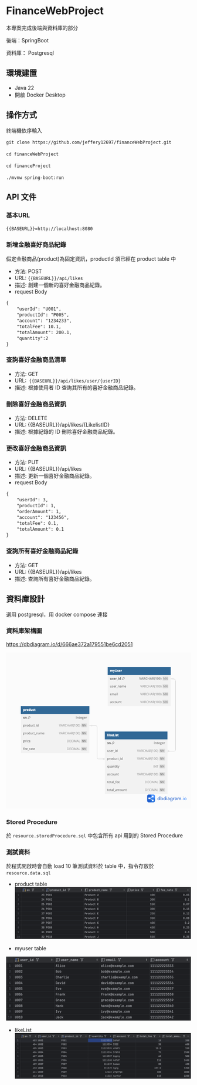 # FinanceWebProject

本專案完成後端與資料庫的部分

後端：SpringBoot

資料庫： Postgresql

## 環境建置

* Java 22
* 開啟 Docker Desktop

## 操作方式

終端機依序輸入

```
git clone https://github.com/jeffery12697/financeWebProject.git

cd financeWebProject

cd financeProject

./mvnw spring-boot:run
```

## API 文件

### 基本URL

`{{BASEURL}}=http://localhost:8080`

### 新增金融喜好商品紀錄
假定金融商品(product)為固定資訊，productId 須已經在 product table 中

* 方法: POST
* URL: `{{BASEURL}}/api/likes`
* 描述: 創建一個新的喜好金融商品紀錄。
* request Body
```
{
    "userId": "U001",
    "productId": "P005",
    "account": "1234233",
    "totalFee": 10.1,
    "totalAmount": 200.1,
    "quantity":2
}

```

### 查詢喜好金融商品清單

* 方法: GET
* URL:` {{BASEURL}}/api/likes/user/{userID}`
* 描述: 根據使用者 ID 查詢其所有的喜好金融商品紀錄。

### 刪除喜好金融商品資訊


* 方法: DELETE
* URL: {{BASEURL}}/api/likes/{LikelistID}
* 描述: 根據紀錄的 ID 刪除喜好金融商品紀錄。


### 更改喜好金融商品資訊

* 方法: PUT
* URL: {{BASEURL}}/api/likes
* 描述: 更新一個喜好金融商品紀錄。
* request Body
```
{
    "userId": 3,
    "productId": 1,
    "orderAmount": 1,
    "account": "123456",
    "totalFee": 0.1,
    "totalAmount": 0.1
}
```

### 查詢所有喜好金融商品紀錄

* 方法: GET
* URL: {{BASEURL}}/api/likes
* 描述: 查詢所有喜好金融商品紀錄。


## 資料庫設計

選用 postgresql，用 docker compose 連接

### 資料庫架構圖

https://dbdiagram.io/d/666ae372a179551be6cd2051

![Untitled](./image/DatabaseDiagram.png)

### Stored Procedure

於 `resource.storedProcedure.sql` 中包含所有 api 用到的 Stored Procedure

### 測試資料

於程式開啟時會自動 load 10 筆測試資料於 table 中，指令存放於 `resource.data.sql`

* product table
![Screenshot 2024-06-13 at 8.41.32 PM](./image/ProductTable.png)

* myuser table

![Screenshot 2024-06-13 at 8.41.53 PM](./image/MyUserTable.png)



* likeList
![Screenshot 2024-06-13 at 8.40.52 PM](./image/LikeListTable.png)
